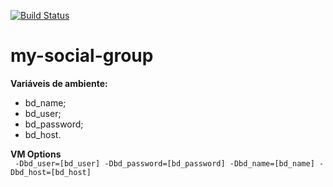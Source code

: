 [![Build Status](https://travis-ci.org/GabrielTavares99/meu-grupo-social-br.com.api.svg?branch=master)](https://travis-ci.org/GabrielTavares99/meu-grupo-social-br.com.api)
# my-social-group

**Variáveis de ambiente:**
 - bd_name;
 - bd_user;
 - bd_password;
 - bd_host.
 
 **VM Options**  
` -Dbd_user=[bd_user] -Dbd_password=[bd_password] -Dbd_name=[bd_name] -Dbd_host=[bd_host]`